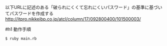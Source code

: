 以下URLに記述のある「破られにくくて忘れにくいパスワード」の基準に基づいてパスワードを作成する
http://itpro.nikkeibp.co.jp/atcl/column/17/092800400/101500003/


#h1 動作手順
```
$ ruby main.rb
```